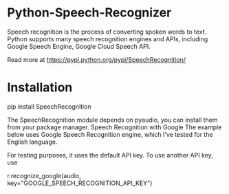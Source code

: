 # Python-Speech-Recognizer

Speech recognition is the process of converting spoken words to text. Python supports many speech recognition engines and APIs, including Google Speech Engine, Google Cloud Speech API.

Read more at 
https://pypi.python.org/pypi/SpeechRecognition/

# Installation
pip install SpeechRecognition

The SpeechRecognition module depends on pyaudio, you can install them from your package manager.
Speech Recognition with Google
The example below uses Google Speech Recognition engine, which I’ve tested for the English language.

For testing purposes, it uses the default API key.
To use another API key, use

r.recognize_google(audio, key="GOOGLE_SPEECH_RECOGNITION_API_KEY")
